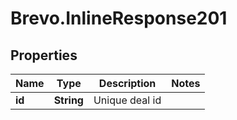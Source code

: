 # Brevo.InlineResponse201

## Properties
Name | Type | Description | Notes
------------ | ------------- | ------------- | -------------
**id** | **String** | Unique deal id | 


